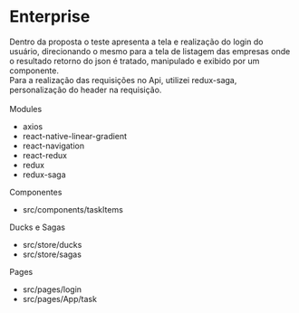 # Enterprise

Dentro da proposta o teste apresenta a tela e realização do login do usuário, direcionando o mesmo para a tela de listagem das empresas onde o resultado retorno do json é tratado, manipulado e exibido por um componente. <br />
Para a realização das requisições no Api, utilizei redux-saga, personalização do header na requisição.
<br /><br />
Modules <br />
- axios <br />
- react-native-linear-gradient <br />
- react-navigation <br />
- react-redux <br />
- redux <br />
- redux-saga <br />

Componentes <br />
- src/components/taskItems

Ducks e Sagas <br />
- src/store/ducks
- src/store/sagas

Pages <br />
- src/pages/login
- src/pages/App/task
